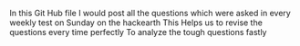 In this Git Hub file I would post all the questions which were asked in every weekly test on Sunday on the hackearth
This Helps us to revise the questions every time perfectly
To analyze the tough questions fastly
